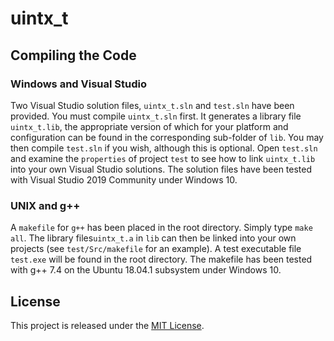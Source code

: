 # uintx_t

## Compiling the Code
### Windows and Visual Studio

Two Visual Studio solution files, `uintx_t.sln` and `test.sln`
have been provided. You must compile `uintx_t.sln` first. It generates
a library file `uintx_t.lib`, the appropriate version of which for your platform and
configuration can be found in the corresponding sub-folder of `lib`.
You may then compile `test.sln` if you wish, although this is optional.
Open `test.sln` and examine the `properties` of project `test` to see how
to link `uintx_t.lib` into your own Visual Studio solutions.
The solution files have been tested with Visual Studio 2019 Community under Windows 10.

### UNIX and g++

A `makefile` for `g++` has been placed in the root directory. Simply type `make all`.
The library files`uintx_t.a` in `lib` can then be linked into your own projects
(see `test/Src/makefile` for an example).
A test executable file `test.exe` will be found in the root directory. 
The makefile has been tested with g++ 7.4 on the Ubuntu 18.04.1 subsystem under Windows 10.

## License

This project is released under the [MIT License](https://github.com/Ian-Parberry/Tourney/blob/master/LICENSE).